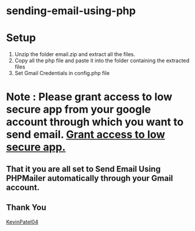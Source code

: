 # sending-email-using-php

# Setup
<ol>
  <li>Unzip the folder email.zip and extract all the files.</li>
  <li>Copy all the php file and paste it into the folder containing the extracted files</li>
  <li>Set Gmail Credentials in config.php file</li>
</ol>

# Note : Please grant access to low secure app from your google account through which you want to send email. <a href="https://www.youtube.com/watch?v=AFRqT3BR_e0" target="_blank">Grant access to low secure app.</a>

## That it you are all set to Send Email Using PHPMailer automatically through your Gmail account.

## Thank You
<a href="/KevinPatel04">KevinPatel04</a>
